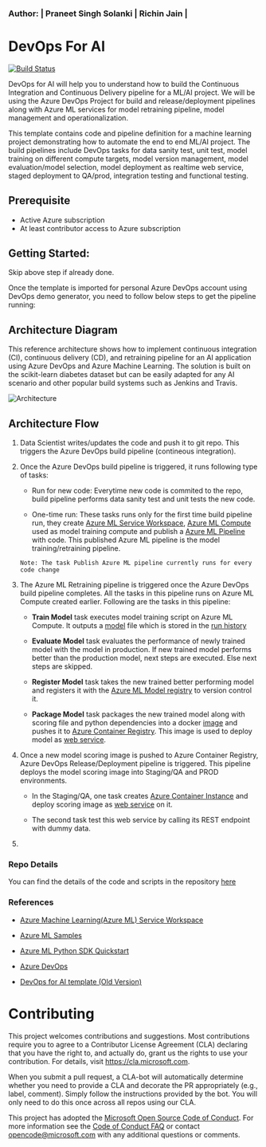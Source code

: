 ### Author: | Praneet Singh Solanki | Richin Jain |

# DevOps For AI

[![Build Status](https://dev.azure.com/customai/DevopsForAI-AML/_apis/build/status/Microsoft.DevOpsForAI?branchName=master)](https://dev.azure.com/customai/DevopsForAI-AML/_build/latest?definitionId=1&branchName=master)



DevOps for AI will help you to understand how to build the Continuous Integration and Continuous Delivery pipeline for a ML/AI project. We will be using the Azure DevOps Project for build and release/deployment pipelines along with Azure ML services for model retraining pipeline, model management and operationalization. 

This template contains code and pipeline definition for a machine learning project demonstrating how to automate the end to end ML/AI project. The build pipelines include DevOps tasks for data sanity test, unit test, model training on different compute targets, model version management, model evaluation/model selection, model deployment as realtime web service, staged deployment to QA/prod, integration testing and functional testing.


## Prerequisite
- Active Azure subscription
- At least contributor access to Azure subscription

## Getting Started:
Skip above step if already done.

Once the template is imported for personal Azure DevOps account using DevOps demo generator, you need to follow below steps to get the pipeline running:



## Architecture Diagram

This reference architecture shows how to implement continuous integration (CI), continuous delivery (CD), and retraining pipeline for an AI application using Azure DevOps and Azure Machine Learning. The solution is built on the scikit-learn diabetes dataset but can be easily adapted for any AI scenario and other popular build systems such as Jenkins and Travis. 

![Architecture](as/docs/images/Architecture_DevOps_AI.png)


## Architecture Flow

1. Data Scientist writes/updates the code and push it to git repo. This triggers the Azure DevOps build pipeline (contineous integration).
2. Once the Azure DevOps build pipeline is triggered, it runs following type of tasks:
    - Run for new code: Everytime new code is commited to the repo, build pipeline performs data sanity test and unit tests the new code.

    - One-time run: These tasks runs only for the first time build pipeline run, they create [Azure ML Service Workspace](https://docs.microsoft.com/en-us/azure/machine-learning/service/concept-azure-machine-learning-architecture#workspace), [Azure ML Compute](https://docs.microsoft.com/en-us/azure/machine-learning/service/how-to-set-up-training-targets#amlcompute) used as model training compute and publish a [Azure ML Pipeline](https://docs.microsoft.com/en-us/azure/machine-learning/service/concept-ml-pipelines) with code. This published Azure ML pipeline is the model training/retraining pipeline.

    `Note: The task Publish Azure ML pipeline currently runs for every code change`

3. The Azure ML Retraining pipeline is triggered once the Azure DevOps build pipeline completes. All the tasks in this pipeline runs on Azure ML Compute created earlier. Following are the tasks in this pipeline:

    - **Train Model** task executes model training script on Azure ML Compute. It outputs a [model](https://docs.microsoft.com/en-us/azure/machine-learning/service/concept-azure-machine-learning-architecture#model) file which is stored in the [run history](https://docs.microsoft.com/en-us/azure/machine-learning/service/concept-azure-machine-learning-architecture#run)

    - **Evaluate Model** task evaluates the performance of newly trained model with the model in production. If new trained model performs better than the production model, next steps are executed. Else next steps are skipped.

    - **Register Model** task takes the new trained better performing model and registers it with the [Azure ML Model registry](https://docs.microsoft.com/en-us/azure/machine-learning/service/concept-azure-machine-learning-architecture#model-registry) to version control it.

    - **Package Model** task packages the new trained model along with scoring file and python dependencies into a docker [image](https://docs.microsoft.com/en-us/azure/machine-learning/service/concept-azure-machine-learning-architecture#image) and pushes it to [Azure Container Registry](https://docs.microsoft.com/en-us/azure/container-registry/container-registry-intro). This image is used to deploy model as [web service](https://docs.microsoft.com/en-us/azure/machine-learning/service/concept-azure-machine-learning-architecture#web-service).
    
4. Once a new model scoring image is pushed to Azure Container Registry, Azure DevOps Release/Deployment pipeline is triggered. This pipeline deploys the model scoring image into Staging/QA and PROD environments.

    - In the Staging/QA, one task creates [Azure Container Instance](https://docs.microsoft.com/en-us/azure/container-instances/container-instances-overview) and deploy scoring image as [web service](https://docs.microsoft.com/en-us/azure/machine-learning/service/concept-azure-machine-learning-architecture#web-service) on it. 
    
    - The second task test this web service by calling its REST endpoint with dummy data.

    
5. 

### Repo Details

You can find the details of the code and scripts in the repository [here](/docs/code_description.md)

### References
- [Azure Machine Learning(Azure ML) Service Workspace](https://docs.microsoft.com/en-us/azure/machine-learning/service/overview-what-is-azure-ml)

- [Azure ML Samples](https://docs.microsoft.com/en-us/azure/machine-learning/service/samples-notebooks)
- [Azure ML Python SDK Quickstart](https://docs.microsoft.com/en-us/azure/machine-learning/service/quickstart-create-workspace-with-python)
- [Azure DevOps](https://docs.microsoft.com/en-us/azure/devops/?view=vsts)
- [DevOps for AI template (Old Version)](https://azuredevopsdemogenerator.azurewebsites.net/?name=azure%20machine%20learning)

# Contributing

This project welcomes contributions and suggestions.  Most contributions require you to agree to a
Contributor License Agreement (CLA) declaring that you have the right to, and actually do, grant us
the rights to use your contribution. For details, visit https://cla.microsoft.com.

When you submit a pull request, a CLA-bot will automatically determine whether you need to provide
a CLA and decorate the PR appropriately (e.g., label, comment). Simply follow the instructions
provided by the bot. You will only need to do this once across all repos using our CLA.

This project has adopted the [Microsoft Open Source Code of Conduct](https://opensource.microsoft.com/codeofconduct/).
For more information see the [Code of Conduct FAQ](https://opensource.microsoft.com/codeofconduct/faq/) or
contact [opencode@microsoft.com](mailto:opencode@microsoft.com) with any additional questions or comments.
